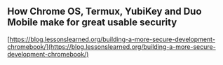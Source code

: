 ## How Chrome OS, Termux, YubiKey and Duo Mobile make for great usable security
  
  [https://blog.lessonslearned.org/building-a-more-secure-development-chromebook/](https://blog.lessonslearned.org/building-a-more-secure-development-chromebook/)